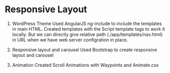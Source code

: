  
# Responsive Layout

1. WordPress Theme 
   Used AngularJS ng-include to include the templates in main HTML. Created templates with the Script template tags to work it locally.      But we can directly give relative path (./app/templates/nav.html) in URL when we have web server configration in place.
   
2. Responsive layout and carousel 
   Used Bootstrap to create responsive layout and carousel
   
3. Animation
   Created Scroll Animations with Waypoints and Animate.css
